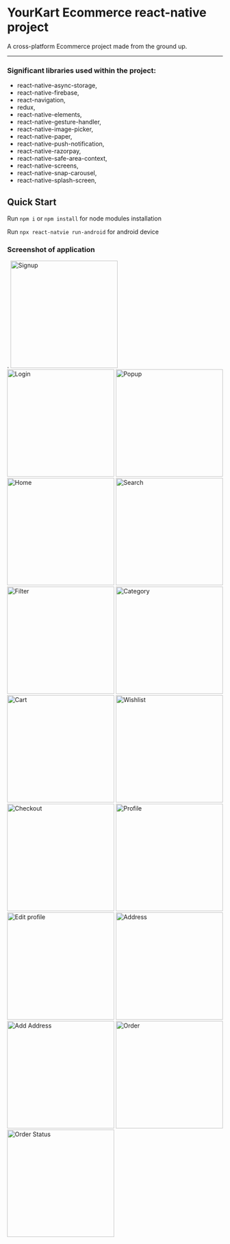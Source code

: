 # YourKart Ecommerce react-native project
A cross-platform Ecommerce project made from the ground up.
***
### Significant libraries used within the project:
* react-native-async-storage,
* react-native-firebase,
* react-navigation,
* redux, 
* react-native-elements, 
* react-native-gesture-handler, 
* react-native-image-picker, 
* react-native-paper, 
* react-native-push-notification, 
* react-native-razorpay, 
* react-native-safe-area-context, 
* react-native-screens, 
* react-native-snap-carousel, 
* react-native-splash-screen,

## Quick Start 
Run ```npm i``` or ```npm install``` for node modules installation

Run ```npx react-natvie run-android``` for android device

### Screenshot of application 
.
<img src="https://user-images.githubusercontent.com/84763123/215700656-0dbd0ab2-32e5-4df9-bd94-a65f18b3c992.png" alt="Signup" width="250"/>
<img src="https://user-images.githubusercontent.com/84763123/215700652-2a993789-21c2-42dc-b8dc-f28f0ac5ec3b.png" alt="Login" width="250"/>
<img src="https://user-images.githubusercontent.com/84763123/215700657-a45fdf04-6f4b-49e7-a89f-bf46abdcbc4a.png" alt="Popup" width="250"/>
<img src="https://user-images.githubusercontent.com/84763123/215700668-60e44f01-beb1-4257-a0ba-16face52bb5c.png" alt="Home" width="250"/>
<img src="https://user-images.githubusercontent.com/84763123/215700636-ba45176c-fb61-4804-8397-988b421c0668.png" alt="Search" width="250"/>
<img src="https://user-images.githubusercontent.com/84763123/215700640-21b13bb8-076e-4a34-a372-783eef563d24.png" alt="Filter" width="250"/>
<img src="https://user-images.githubusercontent.com/84763123/215700632-ae563358-7f5b-4475-be3e-a2b2c51b02ea.png" alt="Category" width="250"/>
<img src="https://user-images.githubusercontent.com/84763123/215700612-e5911ce6-74bc-4052-9cf4-7a9defeaf3a1.png" alt="Cart" width="250"/>
<img src="https://user-images.githubusercontent.com/84763123/215700621-fdbb526c-3037-46e6-b39d-abae343dac36.png" alt="Wishlist" width="250"/>
<img src="https://user-images.githubusercontent.com/84763123/215700660-456cfeb6-3f6d-4ff8-a624-3205bbdfb4b3.png" alt="Checkout" width="250"/>
<img src="https://user-images.githubusercontent.com/84763123/215700679-47053372-3e88-4b48-bfc9-daaea36ac391.png" alt="Profile" width="250"/>
<img src="https://user-images.githubusercontent.com/84763123/215700678-b0dc5496-dd05-40e3-81d9-93ecad854361.png" alt="Edit profile" width="250"/>
<img src="https://user-images.githubusercontent.com/84763123/215700675-538aa0c0-3556-4885-a5dc-eaac8e009e07.png" alt="Address" width="250"/>
<img src="https://user-images.githubusercontent.com/84763123/215700623-f5150365-52e6-4b0b-93c8-fb6a88c0a6da.png" alt="Add Address" width="250"/>
<img src="https://user-images.githubusercontent.com/84763123/215700629-bad7c8f2-7b5b-414b-a17e-1c8aed727c8f.png" alt="Order" width="250"/>
<img src="https://user-images.githubusercontent.com/84763123/215700664-4a827ba5-04c7-410e-9442-309d88763488.png" alt="Order Status" width="250"/>

